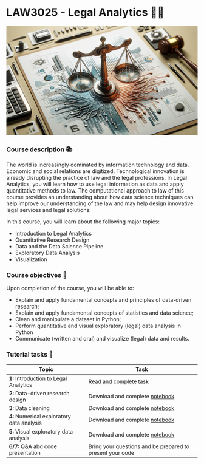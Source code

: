 # LAW3025 - Legal Analytics 🔎📜

![Legal Analytics Course Header](img/header.png)

### Course description 📚

The world is increasingly dominated by information technology and data. Economic and social relations are digitized. Technological innovation is already disrupting the practice of law and the legal professions. In Legal Analytics, you will learn how to use legal information as data and apply quantitative methods to law. The computational approach to law of this course provides an understanding about how data science techniques can help improve our understanding of the law and may help design innovative legal services and legal solutions.

In this course, you will learn about the following major topics:

* Introduction to Legal Analytics
* Quantitative Research Design
* Data and the Data Science Pipeline
* Exploratory Data Analysis
* Visualization

### Course objectives 🎯

Upon completion of the course, you will be able to:

* Explain and apply fundamental concepts and principles of data-driven research;
* Explain and apply fundamental concepts of statistics and data science;
* Clean and manipulate a dataset in Python;
* Perform quantitative and visual exploratory (legal) data analysis in Python
* Communicate (written and oral) and visualize (legal) data and results.

### Tutorial tasks 📝

| Topic                                     | Task                   |
|-------------------------------------------|------------------------------------|
| **1:** Introduction to Legal Analytics    | Read and complete [task](tutorial1.md) |
| **2:** Data-driven research design        | Download and complete [notebook](tutorial2.ipynb) |
| **3:** Data cleaning                      | Download and complete [notebook](tutorial3.ipynb) |
| **4:** Numerical exploratory data analysis| Download and complete [notebook](tutorial4.ipynb) |
| **5:** Visual exploratory data analysis   | Download and complete [notebook](tutorial5.ipynb) |
| **6/7:** Q&A abd code presentation        | Bring your questions and be prepared to present your code |
